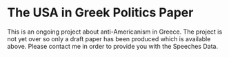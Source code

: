 # The USA in Greek Politics Paper
This is an ongoing project about anti-Americanism in Greece. The project is not yet over so only a draft paper has been produced which is available above. Please contact me in order to provide you with the Speeches Data.
